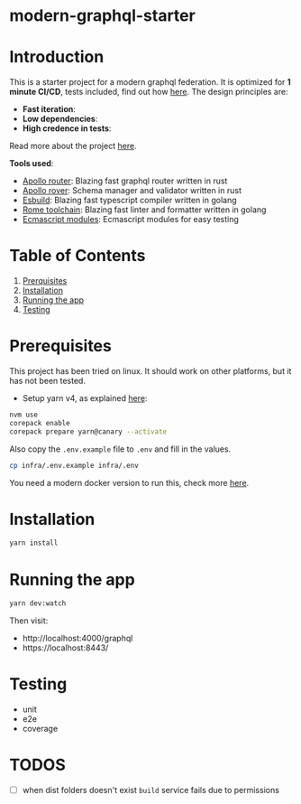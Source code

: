 # modern-graphql-starter

# Introduction

This is a starter project for a modern graphql federation. It is optimized for **1 minute CI/CD**, tests included,
find out how [here](docs/iteration.md). The design principles are:

- **Fast iteration**:
- **Low dependencies**:
- **High credence in tests**:

Read more about the project [here](docs/README.md).

**Tools used**:

- [Apollo router](https://www.apollographql.com/docs/router/): Blazing fast graphql router written in rust
- [Apollo rover](https://www.apollographql.com/docs/rover/): Schema manager and validator written in rust
- [Esbuild](https://esbuild.github.io/): Blazing fast typescript compiler written in golang
- [Rome toolchain](https://rome.tools/): Blazing fast linter and formatter written in golang
- [Ecmascript modules](https://nodejs.org/api/esm.html): Ecmascript modules for easy testing


# Table of Contents
1. [Prerquisites](#Prerequisites)
2. [Installation](#Installation)
3. [Running the app](#Running-the-app)
4. [Testing](#Testing)

# Prerequisites

This project has been tried on linux. It should work on other platforms, but it has not been tested.

- Setup yarn v4, as explained [here](https://yarnpkg.com/getting-started/install):
```bash
nvm use
corepack enable
corepack prepare yarn@canary --activate
```

Also copy the `.env.example` file to `.env` and fill in the values.
```bash
cp infra/.env.example infra/.env
```

You need a modern docker version to run this, check more [here](https://docs.docker.com/get-docker/).

# Installation

```bash
yarn install
```

# Running the app

```bash
yarn dev:watch
```

Then visit:

- http://localhost:4000/graphql
- https://localhost:8443/

# Testing

- unit
- e2e
- coverage


# TODOS

- [ ] when dist folders doesn't exist `build` service fails due to permissions
